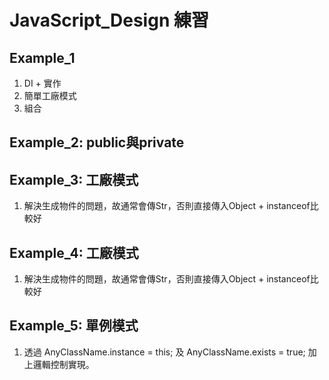 # JavaScript_Design 練習

## Example_1

1. DI + 實作
2. 簡單工廠模式
3. 組合

## Example_2: public與private

## Example_3: 工廠模式

1. 解決生成物件的問題，故通常會傳Str，否則直接傳入Object + instanceof比較好


## Example_4: 工廠模式

1. 解決生成物件的問題，故通常會傳Str，否則直接傳入Object + instanceof比較好

## Example_5: 單例模式

1. 透過 AnyClassName.instance = this; 及 AnyClassName.exists = true; 加上邏輯控制實現。
